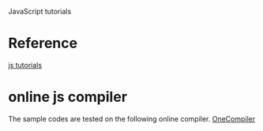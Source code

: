JavaScript tutorials

# Reference
[js tutorials](https://javascript.info/)

# online js compiler
The sample codes are tested on the following online compiler.
[OneCompiler](https://onecompiler.com/javascript/3z8jujaj3)